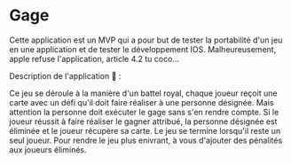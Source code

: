 # Gage

Cette application est un MVP qui a pour but de tester la portabilité d'un jeu en une application et de tester le développement IOS.
Malheureusement, apple refuse l'application, article 4.2 tu coco...

Description de l'application 📱 : 

Ce jeu se déroule à la manière d'un battel royal, chaque joueur reçoit une carte avec un défi qu'il doit faire réaliser à une personne désignée. Mais attention la personne doit exécuter le gage sans s'en rendre compte. Si le joueur réussit à faire réaliser le gagner attribué, la personne désignée est éliminée et le joueur récupère sa carte. Le jeu se termine lorsqu'il reste un seul joueur.
Pour rendre le jeu plus enivrant, à vous d'ajouter des pénalités aux joueurs éliminés.


